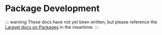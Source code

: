 
# Package Development

::: warning
These docs have not yet been written, but please reference the [Laravel docs on Packages](https://laravel.com/docs/8.x/packages) in the meantime.
:::
